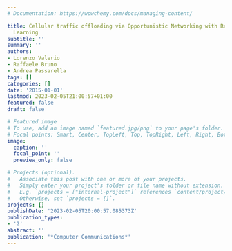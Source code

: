 ```yaml
---
# Documentation: https://wowchemy.com/docs/managing-content/

title: Cellular traffic offloading via Opportunistic Networking with Reinforcement
  Learning
subtitle: ''
summary: ''
authors:
- Lorenzo Valerio
- Raffaele Bruno
- Andrea Passarella
tags: []
categories: []
date: '2015-01-01'
lastmod: 2023-02-05T21:00:57+01:00
featured: false
draft: false

# Featured image
# To use, add an image named `featured.jpg/png` to your page's folder.
# Focal points: Smart, Center, TopLeft, Top, TopRight, Left, Right, BottomLeft, Bottom, BottomRight.
image:
  caption: ''
  focal_point: ''
  preview_only: false

# Projects (optional).
#   Associate this post with one or more of your projects.
#   Simply enter your project's folder or file name without extension.
#   E.g. `projects = ["internal-project"]` references `content/project/deep-learning/index.md`.
#   Otherwise, set `projects = []`.
projects: []
publishDate: '2023-02-05T20:00:57.085373Z'
publication_types:
- '2'
abstract: ''
publication: '*Computer Communications*'
---
```

